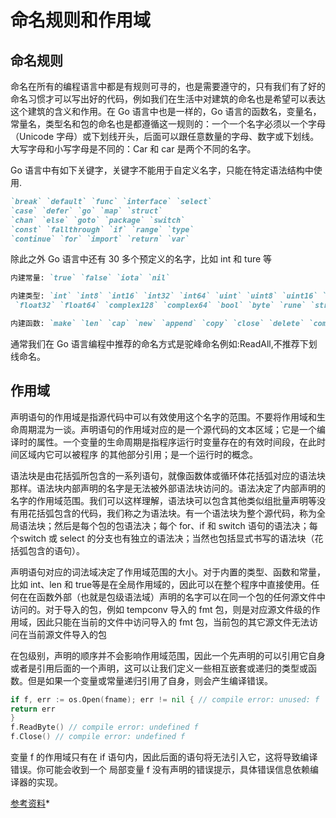# 命名规则和作用域

## 命名规则

命名在所有的编程语言中都是有规则可寻的，也是需要遵守的，只有我们有了好的命名习惯才可以写出好的代码，例如我们在生活中对建筑的命名也是希望可以表达这个建筑的含义和作用。在 Go 语言中也是一样的，Go 语言的函数名，变量名，常量名，类型名和包的命名也是都遵循这一规则的：一个一个名字必须以一个字母（Unicode 字母）或下划线开头，后面可以跟任意数量的字母、数字或下划线。大写字母和小写字母是不同的：Car 和 car 是两个不同的名字。

Go 语言中有如下关键字，关键字不能用于自定义名字，只能在特定语法结构中使用.

```markdown
`break` `default` `func` `interface` `select`
`case` `defer` `go` `map` `struct`
`chan` `else` `goto` `package` `switch`
`const` `fallthrough` `if` `range` `type`
`continue` `for` `import` `return` `var`
```

除此之外 Go 语言中还有 30 多个预定义的名字，比如 int 和 ture 等

```markdown
内建常量: `true` `false` `iota` `nil`

内建类型: `int` `int8` `int16` `int32` `int64` `uint` `uint8` `uint16` `uint32` `uint64` `uintptr`  
 `float32` `float64` `complex128` `complex64` `bool` `byte` `rune` `string` `error`

内建函数: `make` `len` `cap` `new` `append` `copy` `close` `delete` `complex` `real` `imag` `panic` `recover`
```

通常我们在 Go 语言编程中推荐的命名方式是驼峰命名例如:ReadAll,不推荐下划线命名。

## 作用域

声明语句的作用域是指源代码中可以有效使用这个名字的范围。不要将作用域和生命周期混为一谈。声明语句的作用域对应的是一个源代码的文本区域；它是一个编译时的属性。一个变量的生命周期是指程序运行时变量存在的有效时间段，在此时间区域内它可以被程序
的其他部分引用；是一个运行时的概念。

语法块是由花括弧所包含的一系列语句，就像函数体或循环体花括弧对应的语法块那样。语法块内部声明的名字是无法被外部语法块访问的。语法决定了内部声明的名字的作用域范围。我们可以这样理解，语法块可以包含其他类似组批量声明等没有用花括弧包含的代码，我们称之为语法块。有一个语法块为整个源代码，称为全局语法块；然后是每个包的包语法决；每个 for、if 和 switch 语句的语法决；每个switch 或 select 的分支也有独立的语法决；当然也包括显式书写的语法块（花括弧包含的语句）。

声明语句对应的词法域决定了作用域范围的大小。对于内置的类型、函数和常量，比如 int、len 和 true等是在全局作用域的，因此可以在整个程序中直接使用。任何在在函数外部（也就是包级语法域）声明的名字可以在同一个包的任何源文件中访问的。对于导入的包，例如 tempconv 导入的 fmt 包，则是对应源文件级的作用域，因此只能在当前的文件中访问导入的 fmt 包，当前包的其它源文件无法访问在当前源文件导入的包

在包级别，声明的顺序并不会影响作用域范围，因此一个先声明的可以引用它自身或者是引用后面的一个声明，这可以让我们定义一些相互嵌套或递归的类型或函数。但是如果一个变量或常量递归引用了自身，则会产生编译错误。

```go
if f, err := os.Open(fname); err != nil { // compile error: unused: f
return err
}
f.ReadByte() // compile error: undefined f
f.Close() // compile error: undefined f
```

变量 f 的作用域只有在 if 语句内，因此后面的语句将无法引入它，这将导致编译错误。你可能会收到一个
局部变量 f 没有声明的错误提示，具体错误信息依赖编译器的实现。

[参考资料](https://github.com/KeKe-Li/For-learning-Go-Tutorial/blob/master/src/chapter01/01.0.md)\*
